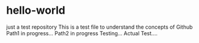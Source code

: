 # hello-world
just a test repository
This is a test file to understand the concepts of Github
Path1 in progress...
Path2 in progress
Testing...
Actual Test....
